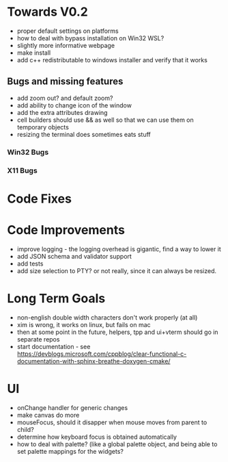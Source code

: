 ﻿# Towards V0.2

- proper default settings on platforms
- how to deal with bypass installation on Win32 WSL?
- slightly more informative webpage
- make install
- add c++ redistributable to windows installer and verify that it works

## Bugs and missing features

- add zoom out? and default zoom? 
- add ability to change icon of the window
- add the extra attributes drawing
- cell builders should use && as well so that we can use them on temporary objects
- resizing the terminal does sometimes eats stuff

### Win32 Bugs

### X11 Bugs

# Code Fixes

# Code Improvements 

- improve logging - the logging overhead is gigantic, find a way to lower it
- add JSON schema and validator support
- add tests
- add size selection to PTY? or not really, since it can always be resized. 

# Long Term Goals

- non-english double width characters don't work properly (at all)
- xim is wrong, it works on linux, but fails on mac
- then at some point in the future, helpers, tpp and ui+vterm should go in separate repos
- start documentation - see https://devblogs.microsoft.com/cppblog/clear-functional-c-documentation-with-sphinx-breathe-doxygen-cmake/

# UI

- onChange handler for generic changes
- make canvas do more
- mouseFocus, should it disapper when mouse moves from parent to child? 
- determine how keyboard focus is obtained automatically
- how to deal with palette? (like a global palette object, and being able to set palette mappings for the widgets? 
